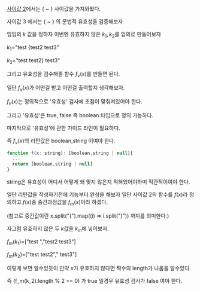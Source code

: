 [사이값 2](https://github.com/sickwrtn/development-capabilities/blob/main/%EC%82%AC%EC%9D%B4%EA%B0%92%202.md)에서는 { ~ } 사이값을 가져와봤다.

사이값 3 에서는 { ~ } 의 문법적 유효성을 검증해보자

임임의 $k$ 값을 정하자 이번엔 유효하지 않은 $k_1,k_2$를 임의로 만들어보자

$k_1=$"test {test2 test3"

$k_2=$"test  test2} test3"

그리고 유효성을 검수해줄 함수 $f_v(x)$를 만들면 된다.

일단 $f_v(x)$가 어떤걸 받고 어떤걸 출력할지 생각해보자.

$f_v(x)$는 정의적으로 '유효성' 검사에 초점이 맞춰져있어야 한다.

그리고 '유효성'은 true, false 즉 boolean 타입으로 정의 가능하다.

마지막으로 '유효성'에 관한 가이드 라인이 필요하다.

즉 $f_v(x)$의 리턴값은 boolean,string 이여야 한다.

```js
function f(x: string): [boolean,string | null]{
  ...
  return [boolean,string | null]
} 
```

string은 유효성이 어디서 어떻게 왜 맞지 않은지 적혀있어야하며 직관적이여야 한다.

일단 리턴값을 작성하기전에 기능부터 완성을 해보자 일단 사이값 2의 함수를 $f(x)$라 정의하고 $f(x)$중 중간과정값을 $f_m(x)$이라 하겠다.

(참고로 중간값이란 x.split("{").map((i) => i.split("}")) 까지를 의미한다.)

자그럼 유효하지 않은 두 $k$값을 $k_m$에 넣어보자.

$f_m(k_1)=$["test ","test2 test3"]

$f_m(k_2)=$["test test2"," test3"]

이렇게 보면 알수있듯이 만약 $x$가 유효하지 않다면 짝수의 length가 나옴을 알수있다.

즉 (f_m(k_2).length % 2 == 0) 가 true 일경우 유효성 검사가 false 여야 한다.





